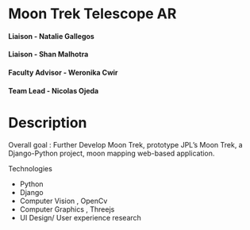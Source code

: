 # Moon Trek Telescope AR


#### Liaison - Natalie Gallegos

#### Liaison - Shan Malhotra

#### Faculty Advisor - Weronika Cwir

#### Team Lead - Nicolas Ojeda 




# Description
Overall goal : Further Develop Moon Trek, prototype JPL’s Moon Trek, a Django-Python project, moon mapping web-based application.

Technologies
- Python
- Django 
- Computer Vision , OpenCv
- Computer Graphics , Threejs
- UI Design/ User experience research

